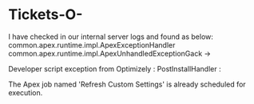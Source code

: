 # Tickets-O-

I have checked in our internal server logs and found as below:
common.apex.runtime.impl.ApexExceptionHandler
common.apex.runtime.impl.ApexUnhandledExceptionGack ->

Developer script exception from Optimizely : PostInstallHandler :

The Apex job named 'Refresh Custom Settings' is already scheduled for execution.

